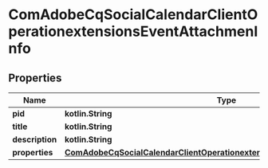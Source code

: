 
# ComAdobeCqSocialCalendarClientOperationextensionsEventAttachmenInfo

## Properties
Name | Type | Description | Notes
------------ | ------------- | ------------- | -------------
**pid** | **kotlin.String** |  |  [optional]
**title** | **kotlin.String** |  |  [optional]
**description** | **kotlin.String** |  |  [optional]
**properties** | [**ComAdobeCqSocialCalendarClientOperationextensionsEventAttachmenProperties**](ComAdobeCqSocialCalendarClientOperationextensionsEventAttachmenProperties.md) |  |  [optional]



